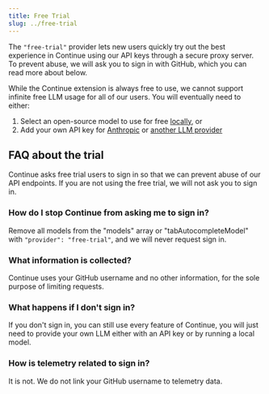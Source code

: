 ```yaml
---
title: Free Trial
slug: ../free-trial
---
```


The `"free-trial"` provider lets new users quickly try out the best experience in Continue using our API keys through a secure proxy server. To prevent abuse, we will ask you to sign in with GitHub, which you can read more about below.

While the Continue extension is always free to use, we cannot support infinite free LLM usage for all of our users. You will eventually need to either:

1. Select an open-source model to use for free [locally](../top-level/ollama.md), or
2. Add your own API key for [Anthropic](../top-level/anthropic.md) or [another LLM provider](../../model-providers/)

## FAQ about the trial

Continue asks free trial users to sign in so that we can prevent abuse of our API endpoints. If you are not using the free trial, we will not ask you to sign in.

### How do I stop Continue from asking me to sign in?

Remove all models from the "models" array or "tabAutocompleteModel" with `"provider": "free-trial"`, and we will never request sign in.

### What information is collected?

Continue uses your GitHub username and no other information, for the sole purpose of limiting requests.

### What happens if I don't sign in?

If you don't sign in, you can still use every feature of Continue, you will just need to provide your own LLM either with an API key or by running a local model.

### How is telemetry related to sign in?

It is not. We do not link your GitHub username to telemetry data.
